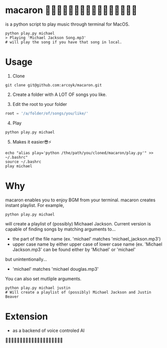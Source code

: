 # macaron 🎵🎵🎵🎵🎵🎵🎵🎵🎵🎵🎵🎵🎵🎵🎵🎵
is a python script to play music through terminal for MacOS.

```
python play.py michael
> Playing 'Michael Jackson Song.mp3'
# will play the song if you have that song in local.
```

# Usage

1. Clone
```
git clone git@github.com:arcoyk/macaron.git
```

2. Create a folder with A LOT OF songs you like.

3. Edit the root to your folder
```play.py
root = '/a/folder/of/songs/you/like/'
```

4. Play
```
python play.py michael
```

5. Makes it easier😎⚡️
```
echo "alias play='python /the/path/you/cloned/macaron/play.py'" >> ~/.bashrc"
source ~/.bashrc
play michael
```

# Why

macaron enables you to enjoy BGM from your terminal.
macaron creates instant playlist. For example,

```
python play.py michael
```

will create a playlist of (possibly) Michaael Jackson. Current version is capable of finding songs by matching arguments to...

- the part of the file name (ex. 'michael' matches 'michael_jackson.mp3')
- upper case name by either upper case of lower case name (ex. 'Michael Jackson.mp3' can be found either by 'Michael' or 'michael'

but unintentionally...

- 'michael' matches 'michael douglas.mp3'

You can also set mutliple arguments.
```
python play.py michael justin
# Will create a playlist of (possibly) Michael Jackson and Justin Beaver
```

# Extension

- as a backend of voice controled AI

🎵🎵🎵🎵🎵🎵🎵🎵🎵🎵🎵🎵🎵🎵🎵🎵🎵🎵🎵🎵
